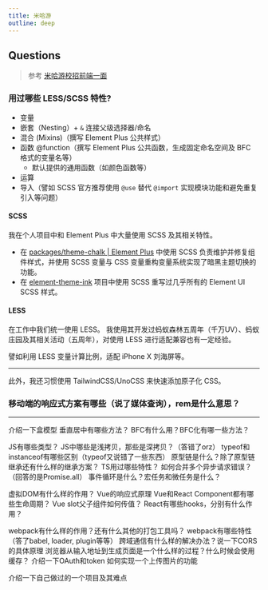 ```yaml
---
title: 米哈游
outline: deep
---
```


## Questions

> 参考 [米哈游校招前端一面](https://www.nowcoder.com/discuss/353158458235101184?sourceSSR=users)

### 用过哪些 LESS/SCSS 特性?

- 变量
- 嵌套（Nesting）+ `&` 连接父级选择器/命名
- 混合 (Mixins)（撰写 Element Plus 公共样式）
- 函数 @function（撰写 Element Plus 公共函数，生成固定命名空间及 BFC 格式的变量名等）
  - 默认提供的通用函数（如颜色函数等）
- 运算
- 导入（譬如 SCSS 官方推荐使用 `@use` 替代 `@import` 实现模块功能和避免重复引入等问题）

#### SCSS

我在个人项目中和 Element Plus 中大量使用 SCSS 及其相关特性。

- 在 [packages/theme-chalk | Element Plus](https://github.com/element-plus/element-plus/tree/dev/packages/theme-chalk) 中使用 SCSS 负责维护并修复组件样式，并使用 SCSS 变量与 CSS 变量重构变量系统实现了暗黑主题切换的功能。
- 在 [element-theme-ink](https://github.com/YunYouJun/element-theme-ink) 项目中使用 SCSS 重写过几乎所有的 Element UI SCSS 样式。

#### LESS

在工作中我们统一使用 LESS。
我使用其开发过蚂蚁森林五周年（千万UV）、蚂蚁庄园及其相关活动（五周年），对使用 LESS 进行适配兼容也有一定经验。

譬如利用 LESS 变量计算比例，适配 iPhone X 刘海屏等。

---

此外，我还习惯使用 TailwindCSS/UnoCSS 来快速添加原子化 CSS。

### 移动端的响应式方案有哪些（说了媒体查询），rem是什么意思？

---

介绍一下盒模型
垂直居中有哪些方法？
BFC有什么用？BFC化有哪一些方法？

JS有哪些类型？
JS中哪些是浅拷贝，那些是深拷贝？（答错了orz）
typeof和instanceof有哪些区别（typeof又说错了一些东西）
原型链是什么？除了原型链继承还有什么样的继承方案？
TS用过哪些特性？
如何合并多个异步请求错误？（回答的是Promise.all）
事件循环是什么？宏任务和微任务是什么？

虚拟DOM有什么样的作用？
Vue的响应式原理
Vue和React Component都有哪些生命周期？
Vue slot父子组件如何传值？
React有哪些hooks，分别有什么作用？

webpack有什么样的作用？还有什么其他的打包工具吗？
webpack有哪些特性（答了babel, loader, plugin等等）
跨域通信有什么样的解决办法？说一下CORS的具体原理
浏览器从输入地址到生成页面是一个什么样的过程？什么时候会使用缓存？
介绍一下OAuth和token
如何实现一个上传图片的功能

介绍一下自己做过的一个项目及其难点
